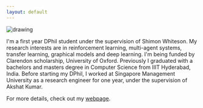 ```yaml
---
layout: default
---
```


<img src="https://github.com/oxwhirl/home/blob/master/assets/img/tarun.jpeg?raw=true" alt="drawing" class="portrait"/>

I'm a first year DPhil student under the supervision of Shimon Whiteson. My research interests are in reinforcement learning, multi-agent systems, transfer learning, graphical models and deep learning. I'm being funded by Clarendon scholarship, University of Oxford. Previously I graduated with a bachelors and masters degree in Computer Science from IIIT Hyderabad, India. Before starting my DPhil, I worked at Singapore Management University as a research engineer for one year, under the supervision of Akshat Kumar.

For more details, check out my [webpage](http://tarungupta.in/).
